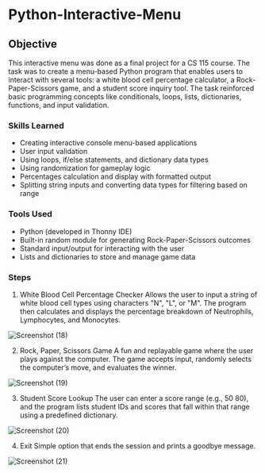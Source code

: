 # Python-Interactive-Menu

## Objective
This interactive menu was done as a final project for a CS 115 course. The task was to create a menu-based Python program that enables users to interact with several tools: a white blood cell percentage calculator, a Rock-Paper-Scissors game, and a student score inquiry tool. The task reinforced basic programming concepts like conditionals, loops, lists, dictionaries, functions, and input validation.

### Skills Learned
- Creating interactive console menu-based applications
- User input validation
- Using loops, if/else statements, and dictionary data types
- Using randomization for gameplay logic
- Percentages calculation and display with formatted output
- Splitting string inputs and converting data types for filtering based on range

### Tools Used
- Python (developed in Thonny IDE)
- Built-in random module for generating Rock-Paper-Scissors outcomes
- Standard input/output for interacting with the user
- Lists and dictionaries to store and manage game data

### Steps
1. White Blood Cell Percentage Checker
Allows the user to input a string of white blood cell types using characters "N", "L", or "M". The program then calculates and displays the percentage breakdown of Neutrophils, Lymphocytes, and Monocytes.

![Screenshot (18)](https://github.com/user-attachments/assets/62e35af7-458b-435a-91e1-735e958628aa)




2. Rock, Paper, Scissors Game
A fun and replayable game where the user plays against the computer. The game accepts input, randomly selects the computer’s move, and evaluates the winner.

![Screenshot (19)](https://github.com/user-attachments/assets/76d36fb8-2c53-418e-bbc5-4de361d8c582)



3. Student Score Lookup
The user can enter a score range (e.g., 50 80), and the program lists student IDs and scores that fall within that range using a predefined dictionary.

![Screenshot (20)](https://github.com/user-attachments/assets/90865994-a930-4b5c-ab49-3b6bdf7e3ba8)



4. Exit
Simple option that ends the session and prints a goodbye message.

![Screenshot (21)](https://github.com/user-attachments/assets/c6b34d87-2583-456c-ae59-2f6d1b104d12)
